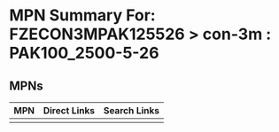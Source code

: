 



# MPN Summary For: FZECON3MPAK125526 > con-3m : PAK100_2500-5-26

## MPNs
  

|MPN|Direct Links|Search Links|
| :--- | :--- | :--- |
||||
